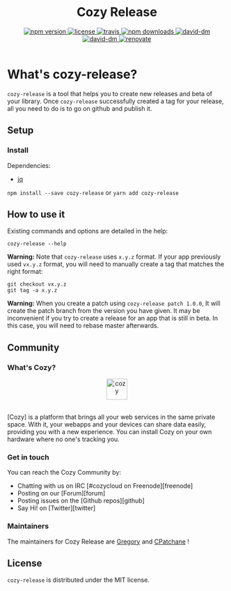 <h1 align="center">Cozy Release</h1>

<div align="center">
  <a href="https://www.npmjs.com/package/cozy-release">
    <img src="https://img.shields.io/npm/v/cozy-release.svg" alt="npm version" />
  </a>
  <a href="https://github.com/cozy/cozy-release/blob/master/LICENSE">
    <img src="https://img.shields.io/npm/l/cozy-release.svg" alt="license" />
  </a>
  <a href="https://travis-ci.org/cozy/cozy-release">
    <img src="https://img.shields.io/travis/cozy/cozy-release.svg" alt="travis" />
  </a>
  <a href="https://npmcharts.com/compare/cozy-release">
    <img src="https://img.shields.io/npm/dm/cozy-release.svg" alt="npm downloads" />
  </a>
  <a href="https://david-dm.org/cozy/cozy-release">
    <img src="https://img.shields.io/david/cozy/cozy-release.svg" alt="david-dm" />
  </a>
  <a href="https://david-dm.org/cozy/cozy-release">
    <img src="https://img.shields.io/david/dev/cozy/cozy-release.svg" alt="david-dm" />
  </a>
  <a href="https://renovateapp.com/">
    <img src="https://img.shields.io/badge/renovate-enabled-brightgreen.svg" alt="renovate" />
  </a>
</div>

</br>

# What's cozy-release?

`cozy-release` is a tool that helps you to create new releases and beta of your library.
Once `cozy-release` successfully created a tag for your release, all you need to do is to go on github and publish it.

## Setup

### Install

Dependencies:

- [jq](https://stedolan.github.io/jq/)

`npm install --save cozy-release`
or
`yarn add cozy-release`

## How to use it

Existing commands and options are detailed in the help:

```
cozy-release --help
```

**Warning:** Note that `cozy-release` uses `x.y.z` format. If your app previously used `vx.y.z` format, you will need to manually create a tag that matches the right format:

```
git checkout vx.y.z
git tag -a x.y.z
```

**Warning:** When you create a patch using `cozy-release patch 1.0.0`, It will create the patch branch from the version you have given. It may be inconvenient if you try to create a release for an app that is still in beta. In this case, you will need to rebase master afterwards.

## Community

### What's Cozy?

<div align="center">
  <a href="https://cozy.io">
    <img src="https://cdn.rawgit.com/cozy/cozy-site/master/src/images/cozy-logo-name-horizontal-blue.svg" alt="cozy" height="48" />
  </a>
 </div>
 </br>

[Cozy] is a platform that brings all your web services in the same private space. With it, your webapps and your devices can share data easily, providing you with a new experience. You can install Cozy on your own hardware where no one's tracking you.

### Get in touch

You can reach the Cozy Community by:

- Chatting with us on IRC [#cozycloud on Freenode][freenode]
- Posting on our [Forum][forum]
- Posting issues on the [Github repos][github]
- Say Hi! on [Twitter][twitter]

### Maintainers

The maintainers for Cozy Release are [Gregory](https://github.com/gregorylegarec) and [CPatchane](https://github.com/cpatchane) !

## License

`cozy-release` is distributed under the MIT license.

